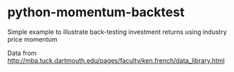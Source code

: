 # python-momentum-backtest

Simple example to illustrate back-testing investment returns using industry price momentum

Data from http://mba.tuck.dartmouth.edu/pages/faculty/ken.french/data_library.html
